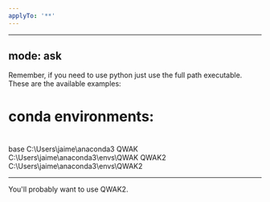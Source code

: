 ```yaml
---
applyTo: '**'
---
```

---
mode: ask
---
Remember, if you need to use python just use the full path executable. These are the available examples:
# conda environments:
#
base                     C:\Users\jaime\anaconda3
QWAK                     C:\Users\jaime\anaconda3\envs\QWAK
QWAK2                    C:\Users\jaime\anaconda3\envs\QWAK2


---

You'll probably want to use QWAK2.